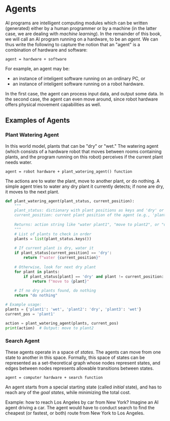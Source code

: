 
# Agents

AI programs are intelligent computing modules which can be written (generated) either by a human programmer or by a machine (in the latter case, we are dealing with *machine learning*). In the remainder of this book, we will call an AI program running on a hardware, to be an *agent*. We can thus write the following to capture the notion that an "agent" is a combination of hardware and software:

```
agent = hardware + software
```

For example, an agent may be:
- an instance of inteligent software running on an ordinary PC, or 
- an instance of inteligent software running on a robot hardware.

In the first case, the agent can process input data, and output some data. In the second case, the agent can even move around, since robot hardware offers physical movement capabilities as well. 



## Examples of Agents

### Plant Watering Agent

In this world model, plants that can be "dry" or "wet." The watering agent (which consists of a hardware robot that moves between rooms containing plants, and the program running on this robot) perceives if the current plant needs water. 

```
agent = robot hardware + plant_watering_agent() function
```

The actions are to water the plant, move to another plant, or do nothing. A simple agent tries to water any dry plant it currently detects; if none are dry, it moves to the next plant.

```python
def plant_watering_agent(plant_status, current_position):
    """
    plant_status: dictionary with plant positions as keys and 'dry' or 'wet' as values
    current_position: current plant position of the agent (e.g., 'plant1')
    
    Returns: action string like "water plant1", "move to plant2", or "do nothing"
    """
    # List of plants to check in order
    plants = list(plant_status.keys())
    
    # If current plant is dry, water it
    if plant_status[current_position] == 'dry':
        return f"water {current_position}"
    
    # Otherwise, look for next dry plant
    for plant in plants:
        if plant_status[plant] == 'dry' and plant != current_position:
            return f"move to {plant}"
    
    # If no dry plants found, do nothing
    return "do nothing"

# Example usage:
plants = {'plant1': 'wet', 'plant2': 'dry', 'plant3': 'wet'}
current_pos = 'plant1'

action = plant_watering_agent(plants, current_pos)
print(action)  # Output: move to plant2
```


### Search Agent

These agents operate in a space of *states*. The agents can move from one state to another in this space. Formally, this space of states can be represented as a set-theoretical graph whose nodes represent states, and edges between nodes represents allowable transitions between states.

```
agent = computer hardware + search function
```

An agent starts from a special starting state (called *initial* state), and has to reach any of the *goal states*, while minimizing the total cost.

Example: how to reach Los Angeles by car from New York? Imagine an AI agent driving a car. The agent would have to conduct search to find the cheapest (or fastest, or both) route from New York to Los Angeles. 